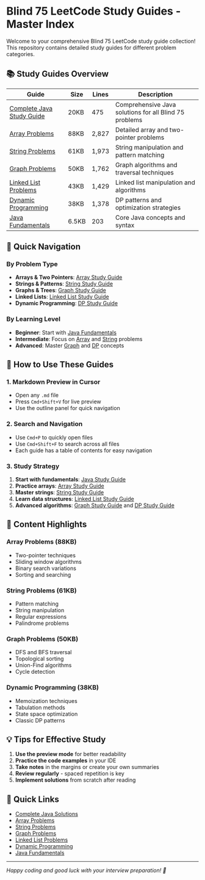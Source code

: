 # Blind 75 LeetCode Study Guides - Master Index

Welcome to your comprehensive Blind 75 LeetCode study guide collection! This repository contains detailed study guides for different problem categories.

## 📚 Study Guides Overview

| Guide | Size | Lines | Description |
|-------|------|-------|-------------|
| [Complete Java Study Guide](complete-blind75-java-study-guide.md) | 20KB | 475 | Comprehensive Java solutions for all Blind 75 problems |
| [Array Problems](blind75-array-study-guide.md) | 88KB | 2,827 | Detailed array and two-pointer problems |
| [String Problems](string-blind75-study-guide.md) | 61KB | 1,973 | String manipulation and pattern matching |
| [Graph Problems](graph_study_guide.md) | 50KB | 1,762 | Graph algorithms and traversal techniques |
| [Linked List Problems](linked_list_study_guide.md) | 43KB | 1,429 | Linked list manipulation and algorithms |
| [Dynamic Programming](dp_study_guide.md) | 38KB | 1,378 | DP patterns and optimization strategies |
| [Java Fundamentals](blind75-java-study-guide.md) | 6.5KB | 203 | Core Java concepts and syntax |

## 🎯 Quick Navigation

### By Problem Type
- **Arrays & Two Pointers**: [Array Study Guide](blind75-array-study-guide.md)
- **Strings & Patterns**: [String Study Guide](string-blind75-study-guide.md)
- **Graphs & Trees**: [Graph Study Guide](graph_study_guide.md)
- **Linked Lists**: [Linked List Study Guide](linked_list_study_guide.md)
- **Dynamic Programming**: [DP Study Guide](dp_study_guide.md)

### By Learning Level
- **Beginner**: Start with [Java Fundamentals](blind75-java-study-guide.md)
- **Intermediate**: Focus on [Array](blind75-array-study-guide.md) and [String](string-blind75-study-guide.md) problems
- **Advanced**: Master [Graph](graph_study_guide.md) and [DP](dp_study_guide.md) concepts

## 🚀 How to Use These Guides

### 1. **Markdown Preview in Cursor**
- Open any `.md` file
- Press `Cmd+Shift+V` for live preview
- Use the outline panel for quick navigation

### 2. **Search and Navigation**
- Use `Cmd+P` to quickly open files
- Use `Cmd+Shift+F` to search across all files
- Each guide has a table of contents for easy navigation

### 3. **Study Strategy**
1. **Start with fundamentals**: [Java Study Guide](blind75-java-study-guide.md)
2. **Practice arrays**: [Array Study Guide](blind75-array-study-guide.md)
3. **Master strings**: [String Study Guide](string-blind75-study-guide.md)
4. **Learn data structures**: [Linked List Study Guide](linked_list_study_guide.md)
5. **Advanced algorithms**: [Graph Study Guide](graph_study_guide.md) and [DP Study Guide](dp_study_guide.md)

## 📖 Content Highlights

### Array Problems (88KB)
- Two-pointer techniques
- Sliding window algorithms
- Binary search variations
- Sorting and searching

### String Problems (61KB)
- Pattern matching
- String manipulation
- Regular expressions
- Palindrome problems

### Graph Problems (50KB)
- DFS and BFS traversal
- Topological sorting
- Union-Find algorithms
- Cycle detection

### Dynamic Programming (38KB)
- Memoization techniques
- Tabulation methods
- State space optimization
- Classic DP patterns

## 💡 Tips for Effective Study

1. **Use the preview mode** for better readability
2. **Practice the code examples** in your IDE
3. **Take notes** in the margins or create your own summaries
4. **Review regularly** - spaced repetition is key
5. **Implement solutions** from scratch after reading

## 🔗 Quick Links

- [Complete Java Solutions](complete-blind75-java-study-guide.md)
- [Array Problems](blind75-array-study-guide.md)
- [String Problems](string-blind75-study-guide.md)
- [Graph Problems](graph_study_guide.md)
- [Linked List Problems](linked_list_study_guide.md)
- [Dynamic Programming](dp_study_guide.md)
- [Java Fundamentals](blind75-java-study-guide.md)

---

*Happy coding and good luck with your interview preparation! 🎉* 